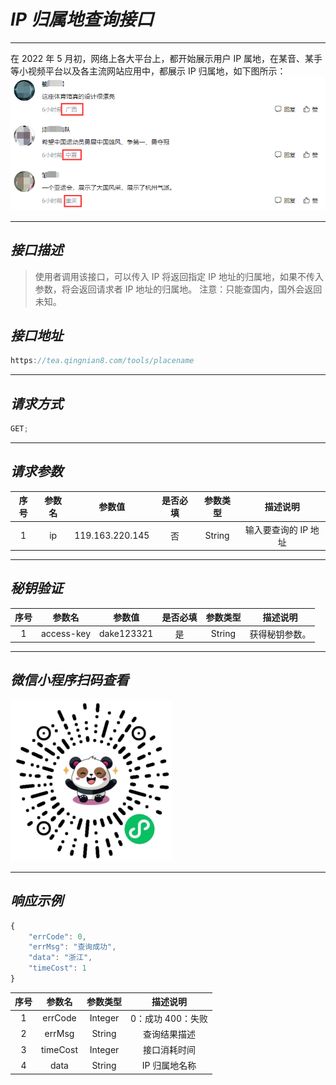 # **_IP 归属地查询接口_**

---

在 2022 年 5 月初，网络上各大平台上，都开始展示用户 IP 属地，在某音、某手等小视频平台以及各主流网站应用中，都展示 IP 归属地，如下图所示：
![IP图片](../public/images/placename1.png)

---

## **_接口描述_**

> 使用者调用该接口，可以传入 IP 将返回指定 IP 地址的归属地，如果不传入参数，将会返回请求者 IP 地址的归属地。
> 注意：只能查国内，国外会返回未知。

## **_接口地址_**

```js
https://tea.qingnian8.com/tools/placename
```

---

## **_请求方式_**

```ts
GET;
```

---

## **_请求参数_**

| 序号 | 参数名 |     参数值      | 是否必填 | 参数类型 |       描述说明       |
| :--: | :----: | :-------------: | :------: | :------: | :------------------: |
|  1   |   ip   | 119.163.220.145 |    否    |  String  | 输入要查询的 IP 地址 |

---

## **_秘钥验证_**

| 序号 |   参数名   |   参数值   | 是否必填 | 参数类型 |    描述说明    |
| :--: | :--------: | :--------: | :------: | :------: | :------------: |
|  1   | access-key | dake123321 |    是    |  String  | 获得秘钥参数。 |

---

## **_微信小程序扫码查看_**

![壁纸接口](../public/images/pandow.jpg)

---

## **_响应示例_**

```ts
{
	"errCode": 0,
	"errMsg": "查询成功",
	"data": "浙江",
	"timeCost": 1
}
```

| 序号 |  参数名  | 参数类型 |     描述说明      |
| :--: | :------: | :------: | :---------------: |
|  1   | errCode  | Integer  | 0：成功 400：失败 |
|  2   |  errMsg  |  String  |   查询结果描述    |
|  3   | timeCost | Integer  |   接口消耗时间    |
|  4   |   data   |  String  |   IP 归属地名称   |
